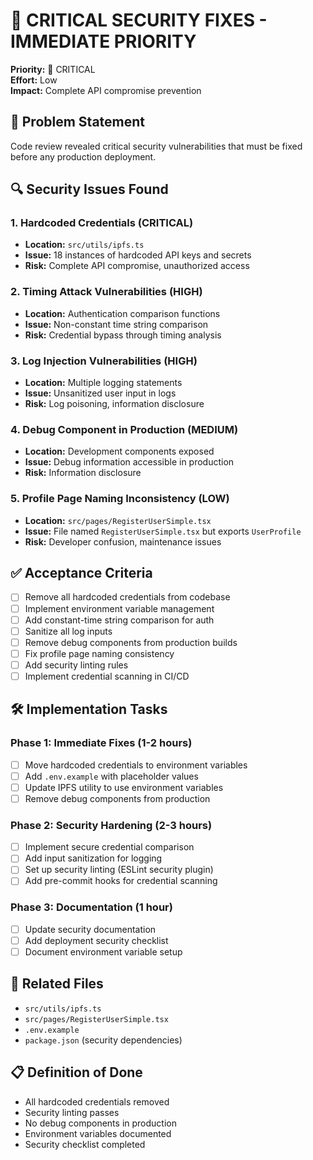 # 🚨 CRITICAL SECURITY FIXES - IMMEDIATE PRIORITY

**Priority:** 🔴 CRITICAL  
**Effort:** Low  
**Impact:** Complete API compromise prevention  

## 🎯 Problem Statement
Code review revealed critical security vulnerabilities that must be fixed before any production deployment.

## 🔍 Security Issues Found

### 1. Hardcoded Credentials (CRITICAL)
- **Location:** `src/utils/ipfs.ts`
- **Issue:** 18 instances of hardcoded API keys and secrets
- **Risk:** Complete API compromise, unauthorized access

### 2. Timing Attack Vulnerabilities (HIGH)
- **Location:** Authentication comparison functions
- **Issue:** Non-constant time string comparison
- **Risk:** Credential bypass through timing analysis

### 3. Log Injection Vulnerabilities (HIGH)
- **Location:** Multiple logging statements
- **Issue:** Unsanitized user input in logs
- **Risk:** Log poisoning, information disclosure

### 4. Debug Component in Production (MEDIUM)
- **Location:** Development components exposed
- **Issue:** Debug information accessible in production
- **Risk:** Information disclosure

### 5. Profile Page Naming Inconsistency (LOW)
- **Location:** `src/pages/RegisterUserSimple.tsx`
- **Issue:** File named `RegisterUserSimple.tsx` but exports `UserProfile`
- **Risk:** Developer confusion, maintenance issues

## ✅ Acceptance Criteria

- [ ] Remove all hardcoded credentials from codebase
- [ ] Implement environment variable management
- [ ] Add constant-time string comparison for auth
- [ ] Sanitize all log inputs
- [ ] Remove debug components from production builds
- [ ] Fix profile page naming consistency
- [ ] Add security linting rules
- [ ] Implement credential scanning in CI/CD

## 🛠️ Implementation Tasks

### Phase 1: Immediate Fixes (1-2 hours)
- [ ] Move hardcoded credentials to environment variables
- [ ] Add `.env.example` with placeholder values
- [ ] Update IPFS utility to use environment variables
- [ ] Remove debug components from production

### Phase 2: Security Hardening (2-3 hours)
- [ ] Implement secure credential comparison
- [ ] Add input sanitization for logging
- [ ] Set up security linting (ESLint security plugin)
- [ ] Add pre-commit hooks for credential scanning

### Phase 3: Documentation (1 hour)
- [ ] Update security documentation
- [ ] Add deployment security checklist
- [ ] Document environment variable setup

## 🔗 Related Files
- `src/utils/ipfs.ts`
- `src/pages/RegisterUserSimple.tsx`
- `.env.example`
- `package.json` (security dependencies)

## 📋 Definition of Done
- All hardcoded credentials removed
- Security linting passes
- No debug components in production
- Environment variables documented
- Security checklist completed